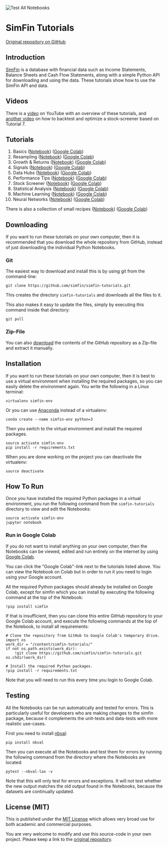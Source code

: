 ![Test All Notebooks](https://github.com/SimFin/simfin-tutorials/workflows/Test%20All%20Notebooks/badge.svg)


# SimFin Tutorials

[Original repository on GitHub](https://github.com/simfin/simfin-tutorials)


## Introduction

[SimFin](https://github.com/simfin/simfin) is a database with financial
data such as Income Statements, Balance Sheets and Cash Flow Statements,
along with a simple Python API for downloading and using the data. These
tutorials show how to use the SimFin API and data.


## Videos

There is a [video](https://www.youtube.com/watch?v=nCY8a0KeeAE)
on YouTube with an overview of these tutorials,
and [another video](https://www.youtube.com/watch?v=zstXCc8iV2U)
on how to backtest and optimize a stock-screener based on Tutorial 7.


## Tutorials

1. Basics ([Notebook](https://github.com/simfin/simfin-tutorials/blob/master/01_Basics.ipynb)) ([Google Colab](https://colab.research.google.com/github/simfin/simfin-tutorials/blob/master/01_Basics.ipynb))
2. Resampling ([Notebook](https://github.com/simfin/simfin-tutorials/blob/master/02_Resampling.ipynb)) ([Google Colab](https://colab.research.google.com/github/simfin/simfin-tutorials/blob/master/02_Resampling.ipynb))
3. Growth & Returns ([Notebook](https://github.com/simfin/simfin-tutorials/blob/master/03_Growth_Returns.ipynb)) ([Google Colab](https://colab.research.google.com/github/simfin/simfin-tutorials/blob/master/03_Growth_Returns.ipynb))
4. Signals ([Notebook](https://github.com/simfin/simfin-tutorials/blob/master/04_Signals.ipynb)) ([Google Colab](https://colab.research.google.com/github/simfin/simfin-tutorials/blob/master/04_Signals.ipynb))
5. Data Hubs ([Notebook](https://github.com/simfin/simfin-tutorials/blob/master/05_Data_Hubs.ipynb)) ([Google Colab](https://colab.research.google.com/github/simfin/simfin-tutorials/blob/master/05_Data_Hubs.ipynb))
6. Performance Tips ([Notebook](https://github.com/simfin/simfin-tutorials/blob/master/06_Performance_Tips.ipynb)) ([Google Colab](https://colab.research.google.com/github/simfin/simfin-tutorials/blob/master/06_Performance_Tips.ipynb))
7. Stock Screener ([Notebook](https://github.com/simfin/simfin-tutorials/blob/master/07_Stock_Screener.ipynb)) ([Google Colab](https://colab.research.google.com/github/simfin/simfin-tutorials/blob/master/07_Stock_Screener.ipynb))
8. Statistical Analysis ([Notebook](https://github.com/simfin/simfin-tutorials/blob/master/08_Statistical_Analysis.ipynb)) ([Google Colab](https://colab.research.google.com/github/simfin/simfin-tutorials/blob/master/08_Statistical_Analysis.ipynb))
9. Machine Learning ([Notebook](https://github.com/simfin/simfin-tutorials/blob/master/09_Machine_Learning.ipynb)) ([Google Colab](https://colab.research.google.com/github/simfin/simfin-tutorials/blob/master/09_Machine_Learning.ipynb))
10. Neural Networks ([Notebook](https://github.com/simfin/simfin-tutorials/blob/master/10_Neural_Networks.ipynb)) ([Google Colab](https://colab.research.google.com/github/simfin/simfin-tutorials/blob/master/10_Neural_Networks.ipynb))

There is also a collection of small recipes ([Notebook](https://github.com/simfin/simfin-tutorials/blob/master/Small_Recipes.ipynb)) ([Google Colab](https://colab.research.google.com/github/simfin/simfin-tutorials/blob/master/Small_Recipes.ipynb))


## Downloading

If you want to run these tutorials on your own computer, then it is
recommended that you download the whole repository from GitHub,
instead of just downloading the individual Python Notebooks.


### Git

The easiest way to download and install this is by using git from the command-line:

    git clone https://github.com/simfin/simfin-tutorials.git

This creates the directory `simfin-tutorials` and downloads all the files to it.

This also makes it easy to update the files, simply by executing this
command inside that directory:

    git pull


### Zip-File

You can also [download](https://github.com/simfin/simfin-tutorials/archive/master.zip)
the contents of the GitHub repository as a Zip-file and extract it manually.


## Installation

If you want to run these tutorials on your own computer, then it is best
to use a virtual environment when installing the required packages,
so you can easily delete the environment again. You write the following
in a Linux terminal:

    virtualenv simfin-env

Or you can use [Anaconda](https://www.anaconda.com/download) instead of a virtualenv:

    conda create --name simfin-env python=3

Then you switch to the virtual environment and install the required packages.

    source activate simfin-env
    pip install -r requirements.txt

When you are done working on the project you can deactivate the virtualenv:

    source deactivate


## How To Run

Once you have installed the required Python packages in a virtual environment,
you run the following command from the `simfin-tutorials` directory to view
and edit the Notebooks:

    source activate simfin-env
    jupyter notebook


### Run in Google Colab

If you do not want to install anything on your own computer, then the Notebooks
can be viewed, edited and run entirely on the internet by using
[Google Colab](https://colab.research.google.com).

You can click the "Google Colab"-link next to the tutorials listed above.
You can view the Notebook on Colab but in order to run it you need to login using
your Google account.

All the required Python packages should already be installed on Google Colab,
except for simfin which you can install by executing the following command
at the top of the Notebook:

    !pip install simfin

If that is insufficient, then you can clone this entire GitHub repository
to your Google Colab account, and execute the following commands at the
top of the Notebook, to install all requirements:

    # Clone the repository from GitHub to Google Colab's temporary drive.
    import os
    work_dir = "/content/simfin-tutorials/"
    if not os.path.exists(work_dir):
        !git clone https://github.com/simfin/simfin-tutorials.git
    os.chdir(work_dir)
    
    # Install the required Python packages.
    !pip install -r requirements.txt

Note that you will need to run this every time you login to Google Colab.

## Testing

All the Notebooks can be run automatically and tested for errors. This is
particularly useful for developers who are making changes to the simfin
package, because it complements the unit-tests and data-tests with more
realistic use-cases.

First you need to install [nbval](https://pypi.org/project/nbval/):

    pip install nbval

Then you can execute all the Notebooks and test them for errors by running
the following command from the directory where the Notebooks are located:
 
    pytest --nbval-lax -v

Note that this will only test for errors and exceptions. It will not test
whether the new output matches the old output found in the Notebooks,
because the datasets are continually updated.


## License (MIT)

This is published under the
[MIT License](https://github.com/simfin/simfin-tutorials/blob/master/LICENSE.txt)
which allows very broad use for both academic and commercial purposes.

You are very welcome to modify and use this source-code in your own project.
Please keep a link to the [original repository](https://github.com/simfin/simfin-tutorials).
